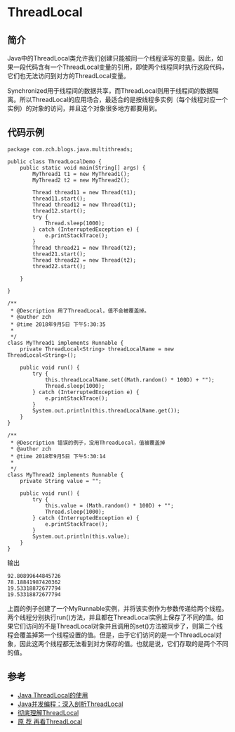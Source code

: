 # ThreadLocal

## 简介

Java中的ThreadLocal类允许我们创建只能被同一个线程读写的变量。因此，如果一段代码含有一个ThreadLocal变量的引用，即使两个线程同时执行这段代码，它们也无法访问到对方的ThreadLocal变量。

Synchronized用于线程间的数据共享，而ThreadLocal则用于线程间的数据隔离。所以ThreadLocal的应用场合，最适合的是按线程多实例（每个线程对应一个实例）的对象的访问，并且这个对象很多地方都要用到。



## 代码示例

```
package com.zch.blogs.java.multithreads;

public class ThreadLocalDemo {
	public static void main(String[] args) {
		MyThread1 t1 = new MyThread1();
		MyThread2 t2 = new MyThread2();

		Thread thread11 = new Thread(t1);
		thread11.start();
		Thread thread12 = new Thread(t1);
		thread12.start();
		try {
			Thread.sleep(1000);
		} catch (InterruptedException e) {
			e.printStackTrace();
		}
		Thread thread21 = new Thread(t2);
		thread21.start();
		Thread thread22 = new Thread(t2);
		thread22.start();

	}

}

/**
 * @Description 用了ThreadLocal，值不会被覆盖掉。
 * @author zch
 * @time 2018年9月5日 下午5:30:35
 *
 */
class MyThread1 implements Runnable {
	private ThreadLocal<String> threadLocalName = new ThreadLocal<String>();

	public void run() {
		try {
			this.threadLocalName.set((Math.random() * 100D) + "");
			Thread.sleep(1000);
		} catch (InterruptedException e) {
			e.printStackTrace();
		}
		System.out.println(this.threadLocalName.get());
	}
}

/**
 * @Description 错误的例子，没用ThreadLocal，值被覆盖掉
 * @author zch
 * @time 2018年9月5日 下午5:30:14
 *
 */
class MyThread2 implements Runnable {
	private String value = "";

	public void run() {
		try {
			this.value = (Math.random() * 100D) + "";
			Thread.sleep(1000);
		} catch (InterruptedException e) {
			e.printStackTrace();
		}
		System.out.println(this.value);
	}
}
```
输出

```
92.80899644845726
78.18841987420362
19.53318872677794
19.53318872677794
```

上面的例子创建了一个MyRunnable实例，并将该实例作为参数传递给两个线程。两个线程分别执行run()方法，并且都在ThreadLocal实例上保存了不同的值。如果它们访问的不是ThreadLocal对象并且调用的set()方法被同步了，则第二个线程会覆盖掉第一个线程设置的值。但是，由于它们访问的是一个ThreadLocal对象，因此这两个线程都无法看到对方保存的值。也就是说，它们存取的是两个不同的值。

## 参考


- [Java ThreadLocal的使用](http://ifeve.com/java-threadlocal的使用/)
- [Java并发编程：深入剖析ThreadLocal](http://www.cnblogs.com/dolphin0520/p/3920407.html)
- [彻底理解ThreadLocal](https://blog.csdn.net/lufeng20/article/details/24314381)
- [原 荐 再看ThreadLocal](http://ju.outofmemory.cn/entry/368569)
